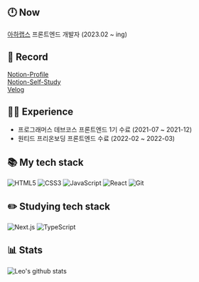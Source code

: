 ## 🕛 Now
[아하랩스](https://ahha.ai/) 프론트엔드 개발자 (2023.02 ~ ing)

## 📔 Record
[Notion-Profile](https://khw970421.notion.site/Kim-Hyoung-wook-f2c4dacbf8434f9fa2030207a62590e1)<br/>
[Notion-Self-Study](https://khw970421.notion.site/df234ffec25443ab932dbee25ea920ee)<br/>
[Velog](https://velog.io/@khw970421)

## 👨‍🎓 Experience
* 프로그래머스 데브코스 프론트엔드 1기 수료 (2021-07 ~ 2021-12)
* 원티드 프리온보딩 프론트엔드 수료 (2022-02 ~ 2022-03)

<!--
**khw970421/khw970421** is a ✨ _special_ ✨ repository because its `README.md` (this file) appears on your GitHub profile.

Here are some ideas to get you started:

- 🔭 I’m currently working on ...
- 🌱 I’m currently learning ...
- 👯 I’m looking to collaborate on ...
- 🤔 I’m looking for help with ...
- 💬 Ask me about ...
- 📫 How to reach me: ...
- 😄 Pronouns: ...
- ⚡ Fun fact: ...

-->

## 📚 My tech stack 

![HTML5](https://img.shields.io/badge/-HTML5-F05032?style=for-the-badge&logo=html5&logoColor=ffffff)
![CSS3](https://img.shields.io/badge/-CSS3-007ACC?style=for-the-badge&logo=css3)
![JavaScript](https://img.shields.io/badge/-JavaScript-%23F7DF1C?style=for-the-badge&logo=javascript&logoColor=000000&labelColor=%23F7DF1C&color=%23FFCE5A)
![React](https://img.shields.io/badge/-React-222222?style=for-the-badge&logo=react)
![Git](https://img.shields.io/badge/-Git-F05032?style=for-the-badge&logo=git&logoColor=ffffff)

## ✏️ Studying tech stack 
<!--  링크 /badge/-이름-배경색?style=for-the-badge&logo=이름&logoColor=텍스트색깔-->
<!-- ![Docker](https://img.shields.io/badge/-Docker-46a2f1?style=for-the-badge&logo=docker&logoColor=ffffff) -->
![Next.js](https://img.shields.io/badge/-Nextjs-222222?style=for-the-badge&logo=Next.js&logoColor=white)
![TypeScript](https://img.shields.io/badge/-TypeScript-007ACC?style=for-the-badge&logo=typescript&logoColor=white)

## 📊 Stats

![Leo's github stats](https://github-readme-stats.vercel.app/api?username=khw970421&show_icons=true&theme=dracula&hide=stars,issues)
